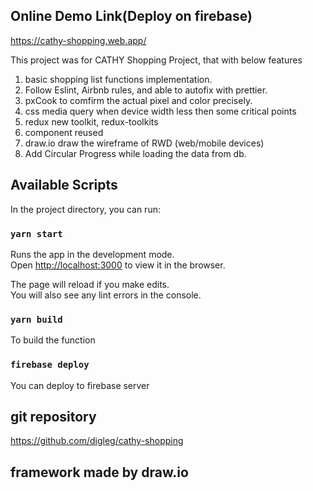 ## Online Demo Link(Deploy on firebase)

https://cathy-shopping.web.app/

This project was for CATHY Shopping Project, that with below features

1. basic shopping list functions implementation.
2. Follow Eslint, Airbnb rules, and able to autofix with prettier.
3. pxCook to comfirm the actual pixel and color precisely.
4. css media query when device width less then some critical points
5. redux new toolkit, redux-toolkits
6. component reused
7. draw.io draw the wireframe of RWD (web/mobile devices)
8. Add Circular Progress while loading the data from db.

## Available Scripts

In the project directory, you can run:

### `yarn start`

Runs the app in the development mode.<br />
Open [http://localhost:3000](http://localhost:3000) to view it in the browser.

The page will reload if you make edits.<br />
You will also see any lint errors in the console.

### `yarn build`

To build the function

### `firebase deploy`

You can deploy to firebase server

## git repository

https://github.com/digleg/cathy-shopping

## framework made by draw.io
